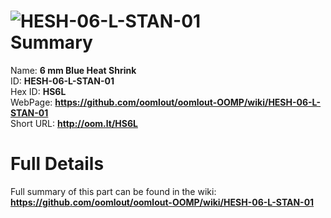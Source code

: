 
![HESH-06-L-STAN-01](https://github.com/oomlout/oomlout-OOMP/blob/master/parts/HESH-06-L-STAN-01/HESH-06-L-STAN-01_420.jpg)   
Summary
=================
  
Name: __6 mm Blue Heat Shrink__    
ID: __HESH-06-L-STAN-01__   
Hex ID: __HS6L__   
WebPage: __https://github.com/oomlout/oomlout-OOMP/wiki/HESH-06-L-STAN-01__   
Short URL: __http://oom.lt/HS6L__   

Full Details
==========================
Full summary of this part can be found in the wiki:   
__https://github.com/oomlout/oomlout-OOMP/wiki/HESH-06-L-STAN-01__    

